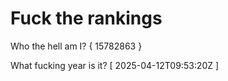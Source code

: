 # Fuck the rankings

Who the hell am I?
{ 15782863 }

What fucking year is it?
[ 2025-04-12T09:53:20Z ]
